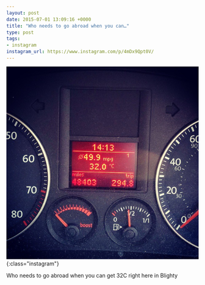 ```yaml
---
layout: post
date: 2015-07-01 13:09:16 +0000
title: "Who needs to go abroad when you can…"
type: post
tags:
- instagram
instagram_url: https://www.instagram.com/p/4mDx9Qpt0V/
---
```


![Instagram - 4mDx9Qpt0V](/img/4mDx9Qpt0V.jpg){:class="instagram"}

Who needs to go abroad when you can get 32C right here in Blighty

